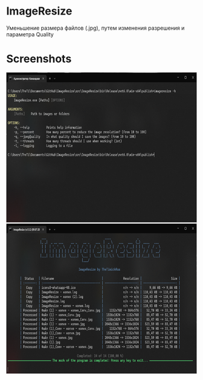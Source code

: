 # ImageResize
 
Уменьшение размера файлов (.jpg), путем изменения разрешения и параметра Quality

# Screenshots

<img src="screenshots/2.png" width="741" height="396"/> <img src="screenshots/1.png" width="741" height="396"/>
